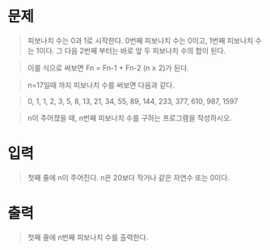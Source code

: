 # 문제
> 피보나치 수는 0과 1로 시작한다. 0번째 피보나치 수는 0이고, 1번째 피보나치 수는 1이다. 그 다음 2번째 부터는 바로 앞 두 피보나치 수의 합이 된다.

> 이를 식으로 써보면 Fn = Fn-1 + Fn-2 (n ≥ 2)가 된다.

> n=17일때 까지 피보나치 수를 써보면 다음과 같다.

> 0, 1, 1, 2, 3, 5, 8, 13, 21, 34, 55, 89, 144, 233, 377, 610, 987, 1597

> n이 주어졌을 때, n번째 피보나치 수를 구하는 프로그램을 작성하시오.

# 입력
> 첫째 줄에 n이 주어진다. n은 20보다 작거나 같은 자연수 또는 0이다.

# 출력
> 첫째 줄에 n번째 피보나치 수를 출력한다.